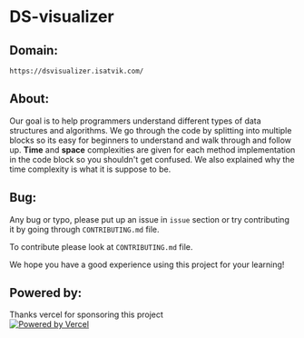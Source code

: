 # DS-visualizer

## Domain:

```text
https://dsvisualizer.isatvik.com/
```

## About:

Our goal is to help programmers understand different types of data structures and algorithms. We go through the code by splitting into multiple blocks so its easy for beginners to
understand and walk through and follow up. **Time** and **space** complexities are given for each method implementation in the code block so you shouldn't get confused.
We also explained why the time complexity is what it is suppose to be.

## Bug:

Any bug or typo, please put up an issue in `issue` section or try contributing it by
going through `CONTRIBUTING.md` file.

To contribute please look at `CONTRIBUTING.md` file.

We hope you have a good experience using this project for your learning!

## Powered by: 

Thanks vercel for sponsoring this project
<br/>
<a href="https://vercel.com/dashboard?utm_source=ds-visualizer&utm_compaign=os">
<img src="public/img/vercel-logo.svg" alt="Powered by Vercel"/>
</a>

